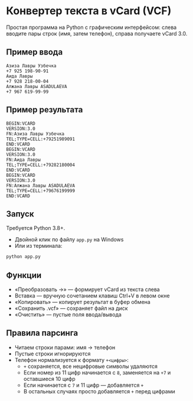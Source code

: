 # Конвертер текста в vCard (VCF)

Простая программа на Python с графическим интерфейсом: слева вводите пары строк (имя, затем телефон), справа получаете vCard 3.0.

## Пример ввода
```
Азиза Лавры Узбечка
+7 925 198-90-91
Аида Лавры
+7 928 218-00-04
Алжана Лавры ASADULAEVA
+7 967 619-99-99
```

## Пример результата
```
BEGIN:VCARD
VERSION:3.0
FN:Азиза Лавры Узбечка
TEL;TYPE=CELL:+79251989091
END:VCARD
BEGIN:VCARD
VERSION:3.0
FN:Аида Лавры
TEL;TYPE=CELL:+79282180004
END:VCARD
BEGIN:VCARD
VERSION:3.0
FN:Алжана Лавры ASADULAEVA
TEL;TYPE=CELL:+79676199999
END:VCARD
```

## Запуск
Требуется Python 3.8+.

- Двойной клик по файлу `app.py` на Windows
- Или из терминала:
```bash
python app.py
```

## Функции
- «Преобразовать →» — формирует vCard из текста слева
- Вставка — вручную сочетанием клавиш Ctrl+V в левом окне
- «Копировать» — копирует результат в буфер обмена
- «Сохранить .vcf» — сохраняет файл на диск
- «Очистить» — пустые поля ввода/вывода

## Правила парсинга
- Читаем строки парами: имя → телефон
- Пустые строки игнорируются
- Телефон нормализуется к формату `+<цифры>`:
  - `+` сохраняется, все нецифровые символы удаляются
  - Если номер из 11 цифр начинается с `8`, заменяется на `+7` и оставшиеся 10 цифр
  - Если начинается с `7` и 11 цифр — добавляется `+`
  - В остальных случаях просто добавляется `+` перед цифрами
